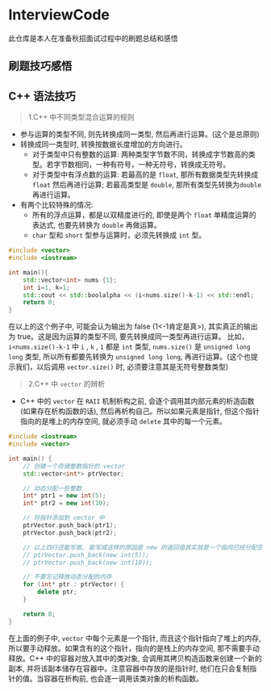 # InterviewCode
此仓库是本人在准备秋招面试过程中的刷题总结和感悟

## 刷题技巧感悟



## C++ 语法技巧
> 1.C++ 中不同类型混合运算的规则
* 参与运算的类型不同, 则先转换成同一类型, 然后再进行运算。(这个是总原则)
* 转换成同一类型时, 转换按数据长度增加的方向进行。
    * 对于类型中只有整数的运算: 两种类型字节数不同，转换成字节数高的类型。若字节数相同，一种有符号，一种无符号，转换成无符号。
    * 对于类型中有浮点数的运算: 若最高的是 `float`, 那所有数据类型先转换成 `float` 然后再进行运算; 若最高类型是 `double`, 那所有类型先转换为`double` 再进行运算。
* 有两个比较特殊的情况:
    * 所有的浮点运算，都是以双精度进行的, 即使是两个 `float` 单精度运算的表达式, 也要先转换为 `double` 再做运算。
    * `char` 型和 `short` 型参与运算时，必须先转换成 `int` 型。

```C++
#include <vector>
#include <iostream>

int main(){
    std::vector<int> nums {1};
    int i=1, k=1;
    std::cout << std::boolalpha << (i<nums.size()-k-1) << std::endl;
    return 0;
}
```
在以上的这个例子中, 可能会认为输出为 false (1<-1肯定是真>), 其实真正的输出为 true。这是因为运算的类型不同, 要先转换成同一类型再进行运算。
比如，`i<nums.size()-k-1` 中 `i` , `k` , `1` 都是 `int` 类型, `nums.size()` 是 `unsigned long long` 类型, 所以所有都要先转换为 `unsigned long long`, 再进行运算。(这个也提示我们，以后调用 `vector.size()` 时, 必须要注意其是无符号整数类型)

> 2.C++ 中 `vector` 的辨析 
* C++ 中的 `vector` 在 `RAII` 机制析构之前, 会逐个调用其内部元素的析造函数(如果存在析构函数的话), 然后再析构自己。所以如果元素是指针, 但这个指针指向的是堆上的内存空间, 就必须手动 `delete` 其中的每一个元素。

```C++
#include <iostream>
#include <vector>

int main() {
    // 创建一个存储整数指针的 vector
    std::vector<int*> ptrVector;

    // 动态分配一些整数
    int* ptr1 = new int(5);
    int* ptr2 = new int(10);

    // 将指针添加到 vector 中
    ptrVector.push_back(ptr1);
    ptrVector.push_back(ptr2);

    // 以上四行还能写做, 能写成这样的原因是 new 的返回值其实就是一个指向已经分配空间首地址的指针
    // ptrVector.push_back(new int(5));
    // ptrVector.push_back(new int(10));

    // 不要忘记释放动态分配的内存
    for (int* ptr : ptrVector) {
        delete ptr;
    }

    return 0;
}
```
在上面的例子中, `vector` 中每个元素是一个指针, 而且这个指针指向了堆上的内存, 所以要手动释放。如果含有的这个指针，指向的是栈上的内存空间, 那不需要手动释放。C++ 中的容器对放入其中的类对象, 会调用其拷贝构造函数来创建一个新的副本, 并将该副本储存在容器中。注意容器中存放的是指针时, 他们在只会复制指针的值。当容器在析构前, 也会逐一调用该类对象的析构函数。